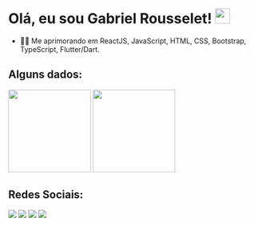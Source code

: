 # Olá, eu sou Gabriel Rousselet! <img src="https://raw.githubusercontent.com/MartinHeinz/MartinHeinz/master/wave.gif" width="30px">

<ul>
  <li>👨‍💻 Me aprimorando em ReactJS, JavaScript, HTML, CSS, Bootstrap, TypeScript, Flutter/Dart.</li>
</ul>


## Alguns dados:

<div align="start">
  <img height="165em" src="https://github-readme-stats.vercel.app/api/top-langs/?username=gabrielrouss&layout=compact&langs_count=8&theme=vision-friendly-dark"/>
  <img height="165em" src="https://github-readme-stats.vercel.app/api?username=gabrielrouss&show_icons=true&theme=vision-friendly-dark&include_all_commits=true&count_private=true"/>
</div>

## Redes Sociais:

<a href="https://www.discordapp.com/users/312955363148169216" target="_blank"><img src="https://img.shields.io/badge/Discord-7289DA?style=for-the-badge&logo=discord&logoColor=white" target="_blank"></a>
<a href="https://www.linkedin.com/in/gabrielrou/" target="_blank"><img src="https://img.shields.io/badge/-LinkedIn-%230077B5?style=for-the-badge&logo=linkedin&logoColor=white" target="_blank"></a>
<a href = "mailto:gabrielprousselet@gmail.com"><img src="https://img.shields.io/badge/-Gmail-%23333?style=for-the-badge&logo=gmail&logoColor=white" target="_blank"></a>
<a href="https://instagram.com/gabrielrousselet" target="_blank"><img src="https://img.shields.io/badge/-Instagram-%23E4405F?style=for-the-badge&logo=instagram&logoColor=white" target="_blank"></a>

